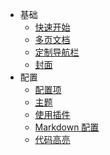 - 基础
  * [快速开始](/quickstart.md)
  * [多页文档](/more-pages.md)
  * [定制导航栏](/custom-navbar.md)
  * [封面](/cover.md)
- 配置
  * [配置项](/configuration.md)
  * [主题](/themes.md)
  * [使用插件](/plugins.md)
  * [Markdown 配置](/markdown.md)
  * [代码高亮](/language-highlight.md)

